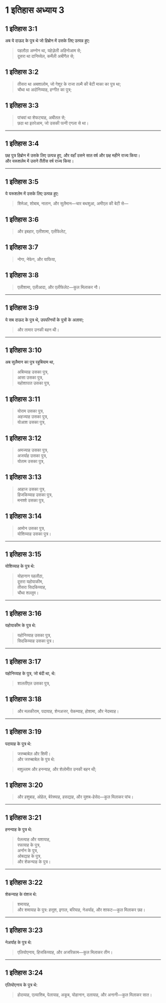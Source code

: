 # 1 इतिहास अध्याय 3

## 1 इतिहास 3:1

अब ये दाऊद के पुत्र थे जो हिब्रोन में उसके लिए उत्पन्न हुए:

> पहलौठा अम्नोन था, यहेज़्रेली अहिनोआम से;  
> दूसरा था दानिय्येल, कर्मेली अबीगैल से;

## 1 इतिहास 3:2

> तीसरा था अबशालोम, जो गेशूर के राजा तल्मै की बेटी माका का पुत्र था;  
> चौथा था अदोनिय्याह, हग्गीत का पुत्र;

## 1 इतिहास 3:3

> पांचवां था शेफट्याह, अबीतल से;  
> छठा था इतरेआम, जो उसकी पत्नी एगला से था।

---

## 1 इतिहास 3:4

छह पुत्र हिब्रोन में उसके लिए उत्पन्न हुए, और वहाँ उसने सात वर्ष और छह महीने राज्य किया।  
और यरूशलेम में उसने तैंतीस वर्ष राज्य किया।

---

## 1 इतिहास 3:5

ये यरूशलेम में उसके लिए उत्पन्न हुए:

> शिमेआ, शोबाब, नातान, और सुलैमान—चार बथशूआ, अमीएल की बेटी से—

## 1 इतिहास 3:6

> और इबहार, एलीशामा, एलीफेलेट,

## 1 इतिहास 3:7

> नोगा, नेफेग, और याफिया,

## 1 इतिहास 3:8

> एलीशामा, एलीआदा, और एलीफेलेट—कुल मिलाकर नौ।

---

## 1 इतिहास 3:9

ये सब दाऊद के पुत्र थे, उपपत्नियों के पुत्रों के अलावा;

> और तामार उनकी बहन थी।

---

## 1 इतिहास 3:10

अब सुलैमान का पुत्र रहूबियाम था,

> अबिय्याह उसका पुत्र,  
> आसा उसका पुत्र,  
> यहोशापात उसका पुत्र,

## 1 इतिहास 3:11

> योराम उसका पुत्र,  
> अहज्याह उसका पुत्र,  
> योआश उसका पुत्र,

## 1 इतिहास 3:12

> अमज्याह उसका पुत्र,  
> अजर्याह उसका पुत्र,  
> योताम उसका पुत्र,

## 1 इतिहास 3:13

> आहाज उसका पुत्र,  
> हिजकिय्याह उसका पुत्र,  
> मनश्शे उसका पुत्र,

## 1 इतिहास 3:14

> आमोन उसका पुत्र,  
> योशिय्याह उसका पुत्र।

---

## 1 इतिहास 3:15

योशिय्याह के पुत्र थे:

> योहानान पहलौठा,  
> दूसरा यहोयाकीम,  
> तीसरा सिदकिय्याह,  
> चौथा शल्लूम।

---

## 1 इतिहास 3:16

यहोयाकीम के पुत्र थे:

> यहोनिय्याह उसका पुत्र,  
> सिदकिय्याह उसका पुत्र।

---

## 1 इतिहास 3:17

यहोनिय्याह के पुत्र, जो बंदी था, थे:

> शालतीएल उसका पुत्र,

## 1 इतिहास 3:18

> और मलकीराम, पदायाह, शेनअजर, येकम्याह, होशामा, और नेदब्याह।

---

## 1 इतिहास 3:19

पदायाह के पुत्र थे:

> जरुब्बाबेल और शिमी।  
> और जरुब्बाबेल के पुत्र थे:

> मशुल्लाम और हनन्याह, और शेलोमीत उनकी बहन थी;

## 1 इतिहास 3:20

> और हशुबाह, ओहेल, बेरेक्याह, हसद्याह, और युशब-हेसेद—कुल मिलाकर पांच।

---

## 1 इतिहास 3:21

हनन्याह के पुत्र थे:

> पेलत्याह और यशायाह,  
> रफायाह के पुत्र,  
> अर्नान के पुत्र,  
> ओबद्याह के पुत्र,  
> और शेकन्याह के पुत्र।

---

## 1 इतिहास 3:22

शेकन्याह के वंशज थे:

> शमायाह,  
> और शमायाह के पुत्र: हत्तूश, इगाल, बरियाह, नेअर्याह, और शाफट—कुल मिलाकर छह।

---

## 1 इतिहास 3:23

नेअर्याह के पुत्र थे:

> एलियोएनाय, हिजकिय्याह, और अजरिकाम—कुल मिलाकर तीन।

---

## 1 इतिहास 3:24

एलियोएनाय के पुत्र थे:

> होदव्याह, एल्याशिब, पेलायाह, अकूब, योहानान, दलायाह, और अनानी—कुल मिलाकर सात।
